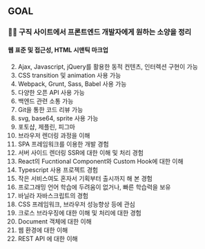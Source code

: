 ## GOAL
### 👩‍💻 구직 사이트에서 프론트엔드 개발자에게 원하는 소양을 정리

#### 웹 표준 및 접근성, HTML 시맨틱 마크업
02. Ajax, Javascript, jQuery를 활용한 동적 컨텐츠, 인터렉션 구현이 가능
03. CSS transition 및 animation 사용 가능
04. Webpack, Grunt, Sass, Babel 사용 가능
05. 다양한 오픈 API 사용 가능
06. 백엔드 관련 소통 가능
07. Git을 통한 코드 리뷰 가능
08. svg, base64, sprite 사용 가능
09. 포토샵, 제플린, 피그마
10. 브라우저 렌더링 과정을 이해
11. SPA 프레임워크를 이용한 개발 경험
12. 서버 사이드 렌더링 SSR에 대한 이해 및 처리 경험
13. React의 Fucntional Component와 Custom Hook에 대한 이해
14. Typescript 사용 프로젝트 경험 
15. 작은 서비스여도 혼자서 기획부터 출시까지 해 본 경험
16. 프로그래밍 언어 학습에 두려움이 없거나, 빠른 학습력을 보유
17. 바닐라 자바스크립트의 경험
18. CSS 프레임워크, 브라우저 성능향상 등에 관심
19. 크로스 브라우징에 대한 이해 및 처리에 대한 경험
20. Document 객체에 대한 이해
21. 웹 환경에 대한 이해
22. REST API 에 대한 이해
